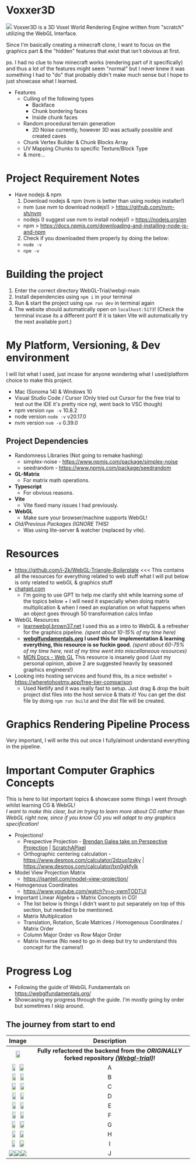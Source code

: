 # Voxxer3D
<img src="readme-images/Screenshot_5.png">
Voxxer3D is a 3D Voxel World Rendering Engine written from "scratch" utilizing the WebGL Interface.  

Since I'm basically creating a minecraft clone, I want to focus on the graphics part & the "hidden" features that exist that isn't obvious at first.

ps. I had no clue to how minecraft works (rendering part of it specifically) and thus a lot of the features might seem "normal" but I never knew it was something I had to "do" that probably didn't make much sense but I hope to just showcase what I learned.

- Features
  - Culling of the following types
    - Backface
    - Chunk bordering faces
    - Inside chunk faces
  - Random procedural terrain generation
    - 2D Noise currently, however 3D was actually possible and created caves
  - Chunk Vertex Builder & Chunk Blocks Array
  - UV Mapping Chunks to specific Texture/Block Type
  - & more...

# Project Requirement Notes
- Have nodejs & npm
  1. Download nodejs & npm (nvm is better than using nodejs installer!)
    - nvm (use nvm to download nodejs!) > https://github.com/nvm-sh/nvm
    - nodejs (I suggest use nvm to install nodejs!) > https://nodejs.org/en
    - npm > https://docs.npmjs.com/downloading-and-installing-node-js-and-npm
  2. Check if you downloaded them properly by doing the below:
    - ```node -v```
    - ```npm -v```

# Building the project
1. Enter the correct directory WebGL-Trial/webgl-main
2. Install dependencies using ```npm i``` in your terminal
3. Run & start the project using ```npm run dev``` in terminal again
4. The website should automatically open on ```localhost:5173```! (Check the terminal incase its a different port! If it is taken Vite will automatically try the next available port.)

# My Platform, Versioning, & Dev environment
I will list what I used, just incase for anyone wondering what I used/platform choice to make this project.
- Mac (Sonoma 14) & Windows 10
- Visual Studio Code / Cursor (Only tried out Cursor for the free trial to test out the IDE it's pretty nice ngl, went back to VSC though)
- npm version ```npm -v```  10.8.2
- node version ```node -v``` v20.17.0
- nvm version ```nvm -v``` 0.39.0

## Project Dependencies
  - Randomness Libraries (Not going to remake hashing)
    - simplex-noise - https://www.npmjs.com/package/simplex-noise
    - seedrandom - https://www.npmjs.com/package/seedrandom
  - **GL-Matrix**
    - For matrix math operations.
  - **Typescript**
    - For obvious reasons.  
  - **Vite**
    - Vite fixed many issues I had previously.
  - **WebGL**
    - Make sure your browser/machine supports WebGL! 
  - *Old/Previous Packages (IGNORE THIS)*
    - Was using lite-server & watcher (replaced by vite).

# Resources
- https://github.com/j-2k/WebGL-Triangle-Boilerplate <<< This contains all the resources for everything related to web stuff what I will put below is only related to webGL & graphics stuff
- [chatgpt.com](https://chatgpt.com/)
  - I'm going to use GPT to help me clarify shit while learning some of the topics below + I will need it especially when doing matrix multiplication & when I need an explanation on what happens when an object goes through 50 transformation calcs lmfao
- WebGL Resources
  - [learnwebgl.brown37.net](https://learnwebgl.brown37.net/rendering/introduction.html) I used this as a intro to WebGL & a refresher for the graphics pipeline. *(spent about 10-15% of my time here)*
  - **[webglfundamentals.org](https://webglfundamentals.org/) I used this for implementation & learning everything, this resource is so fuckin good.** *(spent about 60-75% of my time here, rest of my time went into miscellaneous resources)*
  - [MDN Docs - Web GL](https://developer.mozilla.org/en-US/docs/Web/API/WebGL_API/Tutorial/Getting_started_with_WebGL) This resource is insanely good (Just my personal opinion, above 2 are suggested heavily by seasoned graphics engineers!)
- Looking into hosting services and found this, its a nice website! > https://wheretohostmy.app/free-tier-comparison
    - Used Netlify and it was really fast to setup. Just drag & drop the built project dist files into the host service & thats it! You can get the dist file by doing ```npm run build``` and the dist file will be created.


# Graphics Rendering Pipeline Process
Very important, I will write this out once I fully/almost understand everything in the pipeline.

# Important Computer Graphics Concepts
This is here to list important topics & showcase some things I went through whilst learning CG & WebGL!  
*I want to make this clear, but im trying to learn more about CG rather than WebGL right now, since if you know CG you will adapt to any graphics specification!*

- Projections!
  - Prespective Projection - [Brendan Galea take on Perspective Projection](https://www.youtube.com/watch?v=U0_ONQQ5ZNM&ab_channel=BrendanGalea) | [ScratchAPixel](https://www.scratchapixel.com/lessons/3d-basic-rendering/perspective-and-orthographic-projection-matrix/projection-matrix-introduction.html)
  - Orthographic centering calculation - https://www.desmos.com/calculator/2dzuo1zxky | https://www.desmos.com/calculator/txn0gkfylk
- Model View Projection Matrix
  - https://jsantell.com/model-view-projection/
- Homogenous Coordinates
  - https://www.youtube.com/watch?v=o-xwmTODTUI
- Important Linear Algebra + Matrix Concepts in CG!
  - The list below is things I didn't want to put separately on top of this section, but needed to be mentioned.
  - Matrix Multiplication
  - Translation, Rotation, Scale Matrices / Homogenous Coordinates / Matrix Order
  - Column Major Order vs Row Major Order
  - Matrix Inverse (No need to go in deep but try to understand this concept for the camera!)

# Progress Log
- Following the guide of WebGL Fundamentals on https://webglfundamentals.org/
- Showcasing my progress through the guide. I'm mostly going by order but sometimes I skip around.

## The journey from start to end
| Image      | Description |
| :---:        |    :---:   |
| <img src="readme-images/1-Hello-World-Interpolated.png" width=50%>   | **Fully refactored the backend from the *ORIGINALLY* forked repository *[(Webgl-trial)](https://github.com/j-2k/webgl-trial)*!** |
| <img src="readme-images/lerpedtris.png" width=43.3%><img width=50% src="readme-images/uvquadscaled.png"> | A |
| <img src="readme-images/hellyeah.gif" width=46%><img src="readme-images/RAAHCUBE.gif" width=45%>| B |
| <img src="readme-images/PRESP PROJ.gif" width=46%><img src="readme-images/camera+debug+multiplecubes.png" width=48%>| C |
| <img src="readme-images/Screenshot 2024-10-10 at 2.01.21 PM.png" width=46%><img src="readme-images/Screenshot 2024-10-10 at 2.39.16 PM.png" width=46%> | D |
| <img src="readme-images/Screenshot 2024-10-10 at 2.03.08 PM.png" width=46%><img src="readme-images/WHATSGIOINGON.gif" width=47.5%> | E |
| <img src="readme-images/Screenshot 2024-10-17 at 8.33.36 AM.png" width=47%><img src="readme-images/Oct-17-2024 09-02-34.gif" width=46%> | F |
| <img src="readme-images/Screenshot 2024-11-27 at 7.51.49 AM.png" width=47%><img src="readme-images/Screenshot 2024-12-04 at 1.31.11 PM.png" width=49.5%> | G |
| <img src="readme-images/Screenshot 2024-12-05 at 10.48.56 AM.png" width=43.5%><img src="readme-images/Screenshot 2024-12-11 at 2.15.55 PM.png" width=49.5%> | H |
| <img src="readme-images/Screenshot 2024-12-19 at 9.25.10 AM.png" width=42.5%><img src="readme-images/Screenshot 2024-12-12 at 2.06.35 PM.png" width=51.5%> | I |
| <img src="readme-images/Screenshot_4.png"><img src="readme-images/Screenshot_5.png"><img src="readme-images/combined.png"> | J |




